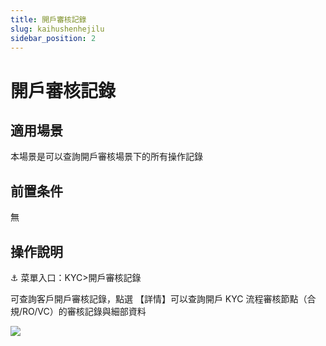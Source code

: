 ```yaml
---
title: 開戶審核記錄
slug: kaihushenhejilu
sidebar_position: 2
---
```



# 開戶審核記錄

## 適用場景

本場景是可以查詢開戶審核場景下的所有操作記錄

## 前置条件

無

## 操作說明

<div class="callout callout-bg-6 callout-border-6">
<p>⚓ 菜單入口：KYC&gt;開戶審核記錄</p>
</div>

可查詢客戶開戶審核記錄，點選 【詳情】可以查詢開戶 KYC 流程審核節點（合規/RO/VC）的審核記錄與細部資料

<img src="/assets/WqUOblxImoVkKqx9ChzcNuMlnLd.png" src-width="3230" src-height="1494" align="center"/>

